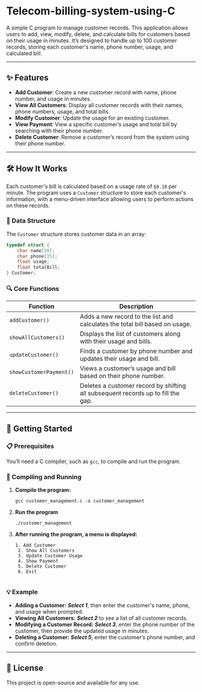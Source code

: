 # Telecom-billing-system-using-C

A simple C program to manage customer records. This application allows users to add, view, modify, delete, and calculate bills for customers based on their usage in minutes. It’s designed to handle up to 100 customer records, storing each customer's name, phone number, usage, and calculated bill.


---


## ✨ Features

- **Add Customer**: Create a new customer record with name, phone number, and usage in minutes.
- **View All Customers**: Display all customer records with their names, phone numbers, usage, and total bills.
- **Modify Customer**: Update the usage for an existing customer.
- **View Payment**: View a specific customer’s usage and total bill by searching with their phone number.
- **Delete Customer**: Remove a customer’s record from the system using their phone number.


---


## 🛠️ How It Works

Each customer's bill is calculated based on a usage rate of `$0.10` per minute. The program uses a `Customer` structure to store each customer's information, with a menu-driven interface allowing users to perform actions on these records.


### 📂 Data Structure

The `Customer` structure stores customer data in an array:

```c
typedef struct {
    char name[50];
    char phone[15];
    float usage;
    float totalBill;
} Customer;
```


### 🔍 Core Functions

| Function                  | Description                                                                  |
|---------------------------|------------------------------------------------------------------------------|
| `addCustomer()`           | Adds a new record to the list and calculates the total bill based on usage. |
| `showAllCustomers()`      | Displays the list of customers along with their usage and bills.            |
| `updateCustomer()`        | Finds a customer by phone number and updates their usage and bill.          |
| `showCustomerPayment()`   | Views a customer’s usage and bill based on their phone number.              |
| `deleteCustomer()`        | Deletes a customer record by shifting all subsequent records up to fill the gap. |


---


## 🚀 Getting Started


### 📋 Prerequisites

You’ll need a C compiler, such as `gcc`, to compile and run the program.


### 📂 Compiling and Running

1. **Compile the program:**
   ```
   gcc customer_management.c -o customer_management
   
2. **Run the program**
   ```
   ./customer_management
   
3. **After running the program, a menu is displayed:**
   ```
   1. Add Customer
    2. Show All Customers
    3. Update Customer Usage
    4. Show Payment
    5. Delete Customer
    6. Exit


### 💡 Example
- **Adding a Customer:**
    ***Select 1***, then enter the customer's name, phone, and usage when prompted.
- **Viewing All Customers:**
    ***Select 2*** to see a list of all customer records.
- **Modifying a Customer Record:**
    ***Select 3***, enter the phone number of the customer, then provide the updated usage in minutes.
- **Deleting a Customer:**
    ***Select 5***, enter the customer’s phone number, and confirm deletion.

---

## 📜 License
This project is open-source and available for any use.

